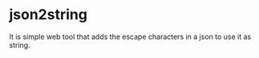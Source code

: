 # json2string

 It is simple web tool that adds the escape characters in a json to use it as string.
